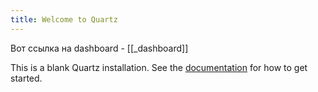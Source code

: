 ```yaml
---
title: Welcome to Quartz
---
```


Вот ссылка на dashboard - [[_dashboard]]

This is a blank Quartz installation.
See the [documentation](https://quartz.jzhao.xyz) for how to get started.
